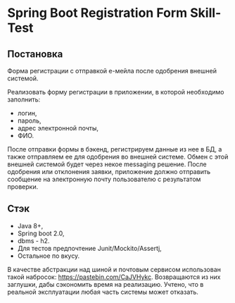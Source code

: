 # Spring Boot Registration Form Skill-Test

## Постановка

Форма регистрации с отправкой е-мейла после одобрения внешней системой.

Реализовать форму регистрации в приложении, в которой необходимо заполнить:

- логин,
- пароль,
- адрес электронной почты,
- ФИО.

После отправки формы в бэкенд, регистрируем данные из нее в БД, а также отправляем ее для одобрения во внешней системе.
Обмен с этой внешней системой будет через некое messaging решение. После одобрения
или отклонения заявки, приложение должно отправить сообщение на электронную почту пользователю с результатом проверки.

## Стэк

- Java 8+,
- Spring boot 2.0,
- dbms - h2. 
- Для тестов предпочтение Junit/Mockito/Assertj,
- Остальное по вкусу.

В качестве абстракции над шиной и почтовым сервисом использован такой набросок:
https://pastebin.com/CaJVHykc. Возвращаются из них заглушки, дабы сэкономить время на реализацию.
Учтено, что в реальной эксплуатации любая часть системы может отказать.
